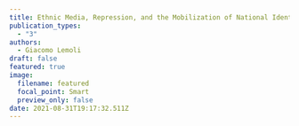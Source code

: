 ```yaml
---
title: Ethnic Media, Repression, and the Mobilization of National Identity
publication_types:
  - "3"
authors:
  - Giacomo Lemoli
draft: false
featured: true
image:
  filename: featured
  focal_point: Smart
  preview_only: false
date: 2021-08-31T19:17:32.511Z
---
```

